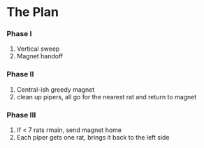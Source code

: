 # The Plan

### Phase I
1. Vertical sweep
2. Magnet handoff
### Phase II
1. Central-ish greedy magnet
2. clean up pipers, all go for the nearest rat and return to magnet
### Phase III
1. If < 7 rats rmain, send magnet home
2. Each piper gets one rat, brings it back to the left side

